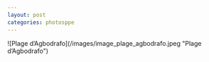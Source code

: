 ```yaml
---
layout: post
categories: photosppe
---
```


<div class="figure" markdown="1">
![Plage d’Agbodrafo](/images/image_plage_agbodrafo.jpeg "Plage d’Agbodrafo")
</div>